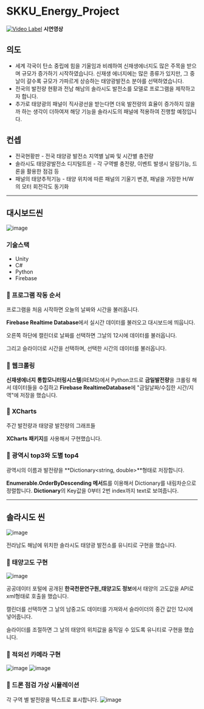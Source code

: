 # SKKU_Energy_Project

[![Video Label](http://img.youtube.com/vi/0-Z_JaoFdKU/0.jpg)](https://youtu.be/0-Z_JaoFdKU)
**시연영상**

## 의도
+ 세계 각국이 탄소 중립에 힘을 기울임과 비례하여 신재생에너지도 많은 주목을 받으며 규모가 증가하기 시작하였습니다. 신재생 에너지에는 많은 종류가 있지만, 그 중 날이 갈수록 규모가 가파르게 상승하는 태양광발전소 분야를 선택하였습니다.
+ 전국의 발전량 현황과 전남 해남의 솔라시도 발전소를 모델로 프로그램을 제작하고자 합니다.
+ 추가로 태양광의 패널이 직사광선을 받는다면 더욱 발전량의 효율이 증가하지 않을까 하는 생각이 더하여져 해당 기능을 솔라시도의 패널에 적용하여 진행할 예정입니다.

## 컨셉
+ 전국현황판 - 전국 태양광 발전소 지역별 날짜 및 시간별 충전량
+ 솔라시도 태양광발전소 디지털트윈 - 각 구역별 충전량, 이벤트 발생시 알림기능, 드론을 활용한 점검 등
+ 패널의 태양추적기능 - 태양 위치에 따른 패널의 기울기 변경, 패널을 가장한 H/W의 모터 회전각도 동기화

* * *
## 대시보드씬

![image](https://github.com/YoungKwang-Kim/SKKU_SolarPower_Project/assets/54823568/3d00d73a-aa71-4dcc-a2ed-33e58d523c78)

### 기술스택
+ Unity
+ C#
+ Python
+ Firebase

### 🔵 프로그램 작동 순서

프로그램을 처음 시작하면 오늘의 날짜와 시간을 불러옵니다. 

**Firebase Realtime Database**에서 실시간 데이터를 불러오고 대시보드에 띄웁니다.

오른쪽 하단에 캘린더로 날짜를 선택하면 그날의 12시에 데이터를 불러옵니다.

그리고 슬라이더로 시간을 선택하며, 선택한 시간의 데이터를 불러옵니다.

### 🔵 웹크롤링

__신재생에너지__ __통합모니터링시스템__(REMS)에서 Python코드로 **금일발전량**을 크롤링 해서 데이터들을 수집하고 **Firebase RealtimeDatabase**에 "금일날짜/수집한 시간/지역"에 저장을 했습니다.

### 🔵 XCharts

주간 발전량과 태양광 발전량의 그래프들

**XCharts 패키지**를 사용해서 구현했습니다.

### 🔵 광역시 top3와 도별 top4

광역시의 이름과 발전량을 **Dictionary<string, double>**형태로 저장합니다.

**Enumerable.OrderByDescending 메서드**를 이용해서 Dictionary를 내림차순으로 정렬합니다.
**Dictionary**의 Key값을 0부터 2번 index까지 text로 보여줍니다.

* * *
## 솔라시도 씬
![image](https://github.com/YoungKwang-Kim/SKKU_SolarPower_Project/assets/54823568/5b0f0f20-7bf4-4a50-83bc-a99e53f5e420)


전라남도 해남에 위치한 솔라시도 태양광 발전소를 유니티로 구현을 했습니다.

### 🔵 태양고도 구현
![image](https://github.com/YoungKwang-Kim/SKKU_SolarPower_Project/assets/54823568/704ffac7-4127-4c4b-914f-aa6273944818)

공공데이터 포털에 공개된 **한국천문연구원_태양고도 정보**에서 태양의 고도값을 API로 xml형태로 호출을 했습니다.

캘린더를 선택하면 그 날의 남중고도 데이터를 가져와서 슬라이더의 중간 값인 12시에 넣어줍니다.

슬라이더를 조절하면 그 날의 태양의 위치값을 움직일 수 있도록 유니티로 구현을 했습니다.

### 🔵 적외선 카메라 구현
![image](https://github.com/YoungKwang-Kim/SKKU_SolarPower_Project/assets/54823568/66dc333a-9ce7-4cd6-a212-bcd76784b3c5)
![image](https://github.com/YoungKwang-Kim/SKKU_SolarPower_Project/assets/54823568/1322c686-4f86-4c97-a65b-832b36b51525)

### 🔵 드론 점검 가상 시뮬레이션

각 구역 별 발전량을 텍스트로 표시합니다.
![image](https://github.com/YoungKwang-Kim/SKKU_SolarPower_Project/assets/54823568/d5ed5c4b-a576-4ef8-9b2e-080c6888ab17)
